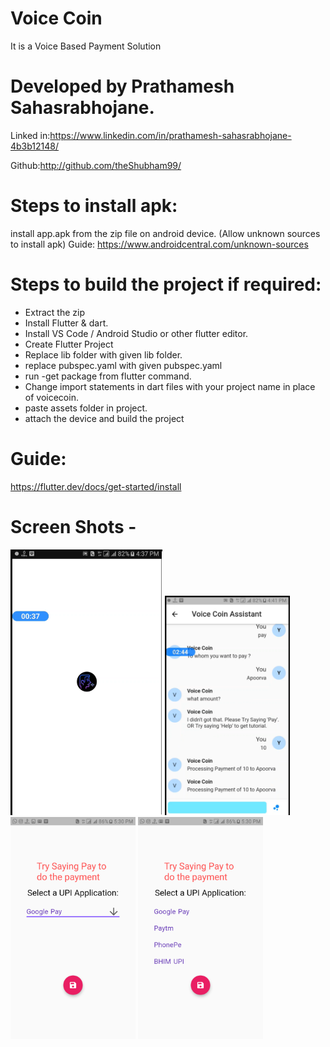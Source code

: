 # Voice Coin
 It is a Voice Based Payment Solution
 
# Developed by Prathamesh Sahasrabhojane.
Linked in:https://www.linkedin.com/in/prathamesh-sahasrabhojane-4b3b12148/

Github:http://github.com/theShubham99/

# Steps to install apk:
install app.apk from the zip file on android device.
(Allow unknown sources to install apk)
Guide:
https://www.androidcentral.com/unknown-sources

# Steps to build the project if required:

- Extract the zip 
- Install Flutter & dart.
- Install VS Code / Android Studio or other flutter editor.
- Create Flutter Project
- Replace lib folder with given lib folder.
- replace pubspec.yaml with given pubspec.yaml
- run -get package from flutter command. 
- Change import statements in dart files with your project name in place of voicecoin.
- paste assets folder in project.
- attach the device and build the project

# Guide:
https://flutter.dev/docs/get-started/install

# Screen Shots -
<img src="/ScreenShots/1st.png" height="425"> <img src="/ScreenShots/2nd.png" width="200"> <img src="ScreenShots/3rd.png" width="200"> <img src="ScreenShots/4th.png" width="200">

